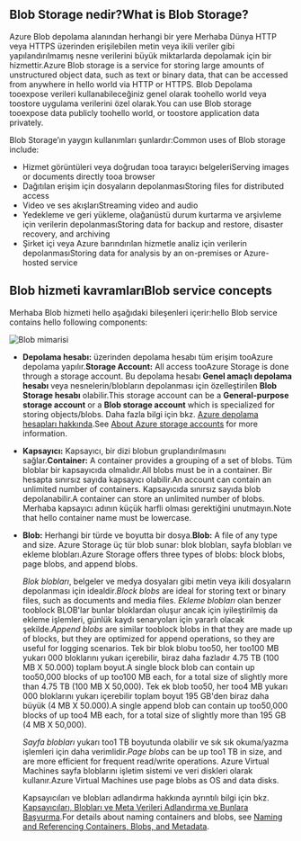 ## <a name="what-is-blob-storage"></a><span data-ttu-id="6e993-101">Blob Storage nedir?</span><span class="sxs-lookup"><span data-stu-id="6e993-101">What is Blob Storage?</span></span>
<span data-ttu-id="6e993-102">Azure Blob depolama alanından herhangi bir yere Merhaba Dünya HTTP veya HTTPS üzerinden erişilebilen metin veya ikili veriler gibi yapılandırılmamış nesne verilerini büyük miktarlarda depolamak için bir hizmettir.</span><span class="sxs-lookup"><span data-stu-id="6e993-102">Azure Blob storage is a service for storing large amounts of unstructured object data, such as text or binary data, that can be accessed from anywhere in hello world via HTTP or HTTPS.</span></span> <span data-ttu-id="6e993-103">Blob Depolama tooexpose verileri kullanabileceğiniz genel olarak toohello world veya toostore uygulama verilerini özel olarak.</span><span class="sxs-lookup"><span data-stu-id="6e993-103">You can use Blob storage tooexpose data publicly toohello world, or toostore application data privately.</span></span>

<span data-ttu-id="6e993-104">Blob Storage’ın yaygın kullanımları şunlardır:</span><span class="sxs-lookup"><span data-stu-id="6e993-104">Common uses of Blob storage include:</span></span>

* <span data-ttu-id="6e993-105">Hizmet görüntüleri veya doğrudan tooa tarayıcı belgeleri</span><span class="sxs-lookup"><span data-stu-id="6e993-105">Serving images or documents directly tooa browser</span></span>
* <span data-ttu-id="6e993-106">Dağıtılan erişim için dosyaların depolanması</span><span class="sxs-lookup"><span data-stu-id="6e993-106">Storing files for distributed access</span></span>
* <span data-ttu-id="6e993-107">Video ve ses akışları</span><span class="sxs-lookup"><span data-stu-id="6e993-107">Streaming video and audio</span></span>
* <span data-ttu-id="6e993-108">Yedekleme ve geri yükleme, olağanüstü durum kurtarma ve arşivleme için verilerin depolanması</span><span class="sxs-lookup"><span data-stu-id="6e993-108">Storing data for backup and restore, disaster recovery, and archiving</span></span>
* <span data-ttu-id="6e993-109">Şirket içi veya Azure barındırılan hizmetle analiz için verilerin depolanması</span><span class="sxs-lookup"><span data-stu-id="6e993-109">Storing data for analysis by an on-premises or Azure-hosted service</span></span>

## <a name="blob-service-concepts"></a><span data-ttu-id="6e993-110">Blob hizmeti kavramları</span><span class="sxs-lookup"><span data-stu-id="6e993-110">Blob service concepts</span></span>
<span data-ttu-id="6e993-111">Merhaba Blob hizmeti hello aşağıdaki bileşenleri içerir:</span><span class="sxs-lookup"><span data-stu-id="6e993-111">hello Blob service contains hello following components:</span></span>

![Blob mimarisi](./media/storage-blob-concepts-include/blob1.png)

* <span data-ttu-id="6e993-113">**Depolama hesabı:** üzerinden depolama hesabı tüm erişim tooAzure depolama yapılır.</span><span class="sxs-lookup"><span data-stu-id="6e993-113">**Storage Account:** All access tooAzure Storage is done through a storage account.</span></span> <span data-ttu-id="6e993-114">Bu depolama hesabı **Genel amaçlı depolama hesabı** veya nesnelerin/blobların depolanması için özelleştirilen **Blob Storage hesabı** olabilir.</span><span class="sxs-lookup"><span data-stu-id="6e993-114">This storage account can be a **General-purpose storage account** or a **Blob storage account** which is specialized for storing objects/blobs.</span></span> <span data-ttu-id="6e993-115">Daha fazla bilgi için bkz. [Azure depolama hesapları hakkında](../articles/storage/common/storage-create-storage-account.md).</span><span class="sxs-lookup"><span data-stu-id="6e993-115">See [About Azure storage accounts](../articles/storage/common/storage-create-storage-account.md) for more information.</span></span>
* <span data-ttu-id="6e993-116">**Kapsayıcı:** Kapsayıcı, bir dizi blobun gruplandırılmasını sağlar.</span><span class="sxs-lookup"><span data-stu-id="6e993-116">**Container:** A container provides a grouping of a set of blobs.</span></span> <span data-ttu-id="6e993-117">Tüm bloblar bir kapsayıcıda olmalıdır.</span><span class="sxs-lookup"><span data-stu-id="6e993-117">All blobs must be in a container.</span></span> <span data-ttu-id="6e993-118">Bir hesapta sınırsız sayıda kapsayıcı olabilir.</span><span class="sxs-lookup"><span data-stu-id="6e993-118">An account can contain an unlimited number of containers.</span></span> <span data-ttu-id="6e993-119">Kapsayıcıda sınırsız sayıda blob depolanabilir.</span><span class="sxs-lookup"><span data-stu-id="6e993-119">A container can store an unlimited number of blobs.</span></span> <span data-ttu-id="6e993-120">Merhaba kapsayıcı adının küçük harfli olması gerektiğini unutmayın.</span><span class="sxs-lookup"><span data-stu-id="6e993-120">Note that hello container name must be lowercase.</span></span>
* <span data-ttu-id="6e993-121">**Blob:** Herhangi bir türde ve boyutta bir dosya.</span><span class="sxs-lookup"><span data-stu-id="6e993-121">**Blob:** A file of any type and size.</span></span> <span data-ttu-id="6e993-122">Azure Storage üç tür blob sunar: blok blobları, sayfa blobları ve ekleme blobları.</span><span class="sxs-lookup"><span data-stu-id="6e993-122">Azure Storage offers three types of blobs: block blobs, page blobs, and append blobs.</span></span>
  
    <span data-ttu-id="6e993-123">*Blok blobları*, belgeler ve medya dosyaları gibi metin veya ikili dosyaların depolanması için idealdir.</span><span class="sxs-lookup"><span data-stu-id="6e993-123">*Block blobs* are ideal for storing text or binary files, such as documents and media files.</span></span> <span data-ttu-id="6e993-124">*Ekleme blobları* olan benzer tooblock BLOB'lar bunlar bloklardan oluşur ancak için iyileştirilmiş da ekleme işlemleri, günlük kaydı senaryoları için yararlı olacak şekilde.</span><span class="sxs-lookup"><span data-stu-id="6e993-124">*Append blobs* are similar tooblock blobs in that they are made up of blocks, but they are optimized for append operations, so they are useful for logging scenarios.</span></span> <span data-ttu-id="6e993-125">Tek bir blok blobu too50, her too100 MB yukarı 000 bloklarını yukarı içerebilir, biraz daha fazladır 4.75 TB (100 MB X 50.000) toplam boyut.</span><span class="sxs-lookup"><span data-stu-id="6e993-125">A single block blob can contain up too50,000 blocks of up too100 MB each, for a total size of slightly more than 4.75 TB (100 MB X 50,000).</span></span> <span data-ttu-id="6e993-126">Tek ek blob too50, her too4 MB yukarı 000 bloklarını yukarı içerebilir toplam boyut 195 GB'den biraz daha büyük (4 MB X 50.000).</span><span class="sxs-lookup"><span data-stu-id="6e993-126">A single append blob can contain up too50,000 blocks of up too4 MB each, for a total size of slightly more than 195 GB (4 MB X 50,000).</span></span>
  
    <span data-ttu-id="6e993-127">*Sayfa blobları* yukarı too1 TB boyutunda olabilir ve sık sık okuma/yazma işlemleri için daha verimlidir.</span><span class="sxs-lookup"><span data-stu-id="6e993-127">*Page blobs* can be up too1 TB in size, and are more efficient for frequent read/write operations.</span></span> <span data-ttu-id="6e993-128">Azure Virtual Machines sayfa bloblarını işletim sistemi ve veri diskleri olarak kullanır.</span><span class="sxs-lookup"><span data-stu-id="6e993-128">Azure Virtual Machines use page blobs as OS and data disks.</span></span>
  
    <span data-ttu-id="6e993-129">Kapsayıcıları ve blobları adlandırma hakkında ayrıntılı bilgi için bkz. [Kapsayıcıları, Blobları ve Meta Verileri Adlandırma ve Bunlara Başvurma](/rest/api/storageservices/Naming-and-Referencing-Containers--Blobs--and-Metadata).</span><span class="sxs-lookup"><span data-stu-id="6e993-129">For details about naming containers and blobs, see [Naming and Referencing Containers, Blobs, and Metadata](/rest/api/storageservices/Naming-and-Referencing-Containers--Blobs--and-Metadata).</span></span>

